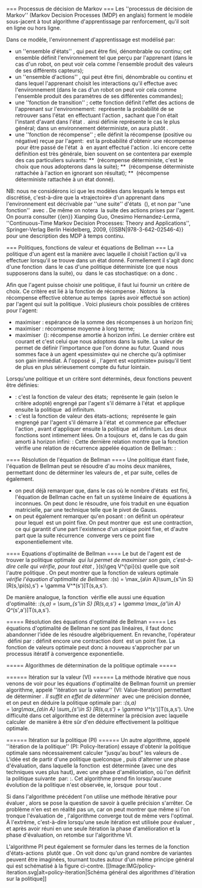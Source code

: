 
=== Processus de décision de Markov ===
Les ''processus de décision de Markov'' (Markov Decision Processes (MDP) en anglais) forment le modèle sous-jacent à tout algorithme d'apprentissage par renforcement, qu'il soit en ligne ou hors ligne.

Dans ce modèle, l'environnement d'apprentissage est modélisé par:
* un ''ensemble d'états'' <math>S</math>, qui peut être fini, dénombrable ou continu; cet ensemble définit l'environnement tel que perçu par l'apprenant (dans le cas d'un robot, on peut voir cela comme l'ensemble produit des valeurs de ses différents capteurs);
* un ''ensemble d'actions'' <math>A</math>, qui peut être fini, dénombrable ou continu et dans lequel l'apprenant choisit les interactions qu'il effectue avec l'environnement (dans le cas d'un robot on peut voir cela comme l'ensemble produit des paramètres de ses différentes commandes);
* une ''fonction de transition'' <math>T:S\times A\times S\to[0;1]</math>; cette fonction définit l'effet des actions de l'apprenant sur l'environnement: <math>T(s, a, s')</math> représente la probabilité de se retrouver sans l'état <math>s'</math> en effectuant l'action <math>a</math>, sachant que l'on était l'instant d'avant dans l'état <math>s</math>.
<math>T</math> ainsi définie représente le cas le plus général; dans un environnement déterministe, on aura plutôt <math>T:S\times A\to S</math>.
* une ''fonction de récompense'' <math>R:S\times A\times S\times\R\to[0;1]</math>; elle définit la récompense (positive ou négative) reçue par l'agent: <math>R(s,a,s',v)</math> est la probabilité d'obtenir une récompense <math>v</math> pour être passé de l'état <math>s</math> à <math>s'</math> en ayant effectué l'action <math>a</math>. Ici encore cette définition est très générale, bien souvent on se contentera par exemple des cas particuliers suivants:
** <math>R:S\times A\times S\to\R</math> (récompense déterministe, c'est le choix que nous adopterons dans la suite);
** <math>R:S\times A\to\R</math> (récompense déterministe rattachée à l'action en ignorant son résultat);
** <math>R:S\to\R</math> (récompense déterministe rattachée à un état donné).
 
NB: nous ne considérons ici que les modèles dans lesquels le temps est discrétisé, c'est-à-dire que la «trajectoire» d'un apprenant dans l'environnement est décrivable par ''une suite'' d'états <math>s_t</math> (<math>t\in\N</math>), et non par ''une fonction'' <math>s(t)</math> avec <math>t\in\R</math>.
De même on notera <math>a_t</math> la suite des actions prises par l'agent.
On pourra consulter 
<ref name="CTMDP">{{en}} Xianping Guo, Onesimo Hernandez-Lerma, ''Continuous-Time Markov Decision Processes: Theory and Applications'', Springer-Verlag Berlin Heidelberg, 2009, {{ISBN|978-3-642-02546-4}}</ref>
pour une description des MDP à temps continu.

=== Politiques, fonctions de valeur et équations de Bellman ===
La politique d'un agent est la manière avec laquelle il choisit l'action qu'il va effectuer lorsqu'il se trouve dans un état donné.
Formellement il s'agit donc d'une fonction <math>\pi: S\to A</math> dans le cas d'une politique déterministe (ce que nous supposerons dans la suite), ou <math>\pi:S\times A\to[0;1]</math> dans le cas stochastique: on a donc <math>a_t=\pi(s_t)</math>.

Afin que l'agent puisse choisir une politique, il faut lui fournir un critère de choix.
Ce critère est lié à la fonction de récompense <math>R</math>. 
Notons <math>r_t=R(s_t, \pi(s_t), s_{t+1})</math> la récompense effective obtenue au temps <math>t</math> (après avoir effectué son action) par l'agent qui suit la politique <math>\pi</math>.
Voici plusieurs choix possibles de critères pour l'agent:
* maximiser <math>E\left(\sum_{t=0}^h r_t\right)</math>: espérance de la somme des récompenses à un horizon fini;
* maximiser <math>\lim_{h\to+\infty} E\left({1\over h}\sum_{t=0}^h r_t\right)</math>: récompense moyenne à long terme;
* maximiser <math>E\left(\sum_{t=0}^\infty \gamma^t r_t\right)</math> (<math>0\leq \gamma<1</math>): récompense amortie à horizon infini.
Le dernier critère est courant et c'est celui que nous adoptons dans la suite.
La valeur de <math>\gamma</math> permet de définir l'importance que l'on donne au futur.
Quand <math>\gamma=0</math> nous sommes face à un agent «pessimiste» qui ne cherche qu'à optimiser son gain immédiat.
À l'opposé si <math>\gamma\to 1</math>, l'agent est «optimiste» puisqu'il tient de plus en plus sérieusement compte du futur lointain.

Lorsqu'une politique et un critère sont déterminés, deux fonctions peuvent être définies:
* <math>V^\pi: S\to\R</math>: c'est la fonction de valeur des états; <math>V\pi(s)</math> représente le gain (selon le critère adopté) engrengé par l'agent s'il démarre à l'état <math>s</math> et applique ensuite la politique <math>\pi</math> ad infinitum.
* <math>Q^\pi: S\times A\to\R</math>: c'est la fonction de valeur des états-actions; <math>Q^\pi(s,a)</math> représente le gain engrengé par l'agent s'il démarre à l'état <math>s</math> et commence par effectuer l'action <math>a</math>, avant d'appliquer ensuite la politique <math>\pi</math> ad infinitum.
Les deux fonctions sont intimement liées. 
On a toujours <math>V^\pi(s) = Q^\pi(s, \pi(s))</math> et, dans le cas du gain amorti à horizon infini:
:<math> Q^\pi(s, a) = \sum_{s'\in S} [R(s,a,s') + \gamma V^\pi(s')]T(s,a,s'). </math>
Cette dernière relation montre que la fonction <math>V^{\pi}</math> vérifie une relation de récurrence appelée équation de Bellman:
:<math> V^\pi(s) = \sum_{s'\in S} [R(s,\pi(s),s') + \gamma V^\pi(s')]T(s,\pi(s),s'). </math>

==== Résolution de l'équation de Bellman ====
Une politique étant fixée, l'équation de Bellman peut se résoudre d'au moins deux manières, permettant donc de déterminer les valeurs de <math>V^\pi</math>, et par suite, celles de <math>Q^\pi</math> également.
* on peut déjà remarquer que, dans le cas où le nombre d'états <math>n</math> est fini, l'équation de Bellman cache en fait un système linéaire de <math>n</math> équations à <math>n</math> inconnues. 
On peut donc le résoudre, une fois traduit en une équation matricielle, par une technique telle que le pivot de Gauss.
* on peut également remarquer qu'en posant
:<math>K(f)(s) = \sum_{s'\in S} [R(s,\pi(s),s') + \gamma f(s)]T(s,\pi(s),s'),</math>
on définit un opérateur <math>K</math> pour lequel <math>V^\pi</math> est un point fixe.
On peut montrer que <math>K</math> est une contraction, ce qui garantit d'une part l'existence d'un unique point fixe, et d'autre part que la suite récurrence <math>V_{n+1} = K(V_n)</math> converge vers ce point fixe exponentiellement vite.

==== Equations d'optimalité de Bellman ====
Le but de l'agent est de trouver la politique optimale <math>\pi^*</math> qui lui permet de maximiser son gain, c'est-à-dire celle qui vérifie, pour tout état <math>s\in S</math>, <math>V^{\pi^*}(s)\geq V^{\pi}(s)</math> quelle que soit l'autre politique <math>\pi</math>.
On peut montrer que la fonction de valeurs optimale <math>V^*</math> vérifie l'équation d'optimalité de Bellman:
:<math>V^*(s) = \max_{a\in A}\sum_{s'\in S} [R(s,\pi(s),s') + \gamma V^*(s')]T(s,a,s').</math>

De manière analogue, la fonction <math>Q</math> vérifie elle aussi une équation d'optimalité:
:<math>Q^*(s,a) = \sum_{s'\in S} [R(s,a,s') + \gamma \max_{a'\in A} Q^*(s',a')]T(s,a,s').</math>

===== Résolution des équations d'optimalité de Bellman =====
Les équations d'optimalité de Bellman ne sont pas linéaires, il faut donc abandonner l'idée de les résoudre algébriquement.
En revanche, l'opérateur <math>K</math> défini par
:<math>K(f)(s) = \max_{a\in A}\sum_{s'\in S} [R(s,a,s') + \gamma f(s)]T(s,a,s'),</math>
définit encore une contraction dont <math>V^*</math> est un point fixe.
La fonction de valeurs optimale peut donc à nouveau s'approcher par un processus itératif à convergence exponentielle.

===== Algorithmes de détermination de la politique optimale =====

====== Itération sur la valeur (VI) ======
La méthode itérative que nous venons de voir pour les équations d'optimalité de Bellman fournit un premier algorithme, appelé ''itération sur la valeur'' (VI: Value-Iteration) permettant de déterminer <math>\pi^*</math>.
Il suffit en effet de déterminer <math>V^*</math> avec une précision donnée, et on peut en déduire la politique optimale par:
:<math>\pi(s) 
= \arg\max_{a\in A} Q^*(s,a)  
= \arg\max_{a\in A} \sum_{s'\in S} [R(s,a,s') + \gamma V^*(s')]T(s,a,s').</math>
Une difficulté dans cet algorithme est de déterminer la précision avec laquelle calculer <math>V^*</math> de manière à être sûr d'en déduire effectivement la politique optimale.

====== Itération sur la politique (PI) ======
Un autre algorithme, appelé ''itération de la politique'' (PI: Policy-Iteration) essaye d'obtenir la politique optimale sans nécessairement calculer "jusqu'au bout" les valeurs de <math>V^*</math>.
L'idée est de partir d'une politique quelconque <math>\pi_0</math>, puis d'alterner une phase d'évaluation, dans laquelle la fonction <math>V^{\pi_n}</math> est déterminée (avec une des techniques vues plus haut), avec une phase d'amélioriation, où l'on définit la politique suivante <math>\pi_{n+1}</math> par:
:<math>\pi_{n+1}(s) = \arg\max_{a\in A} \sum_{s'\in S} [R(s,a,s') + \gamma V^{\pi_n}(s')]T(s,a,s').</math>.
Cet algorithme prend fin lorsqu'aucune évolution de la politique n'est observée, ie, lorsque <math>\pi_{n+1}(s)=\pi_n(s)</math> pour tout <math>s</math>.

Si dans l'algorithme précédent l'on utilise une méthode itérative pour évaluer <math>V^\pi</math>, alors se pose la question de savoir à quelle précision s'arrêter.
Ce problème n'en est en réalité pas un, car on peut montrer que même si l'on tronque l'évaluation de <math>V^\pi</math>, l'algorithme converge tout de même vers l'optimal.
À l'extrême, c'est-à-dire lorsqu'une seule itération est utilisée pour évaluer <math>V^\pi</math>, et après avoir réuni en une seule itération la phase d'amélioration et la phase d'évaluation, on retombe sur l'algorithme VI.

L'algorithme PI peut également se formuler dans les termes de la fonction d'états-actions <math>Q</math> plutôt que <math>V</math>.
On voit donc qu'un grand nombre de variantes peuvent être imaginées, tournant toutes autour d'un même principe général qui est schématisé à la figure ci-contre.
[[Image:IMG/policy-iteration.svg|alt=policy-iteration|Schéma général des algorithmes d'itération sur la politique]]


